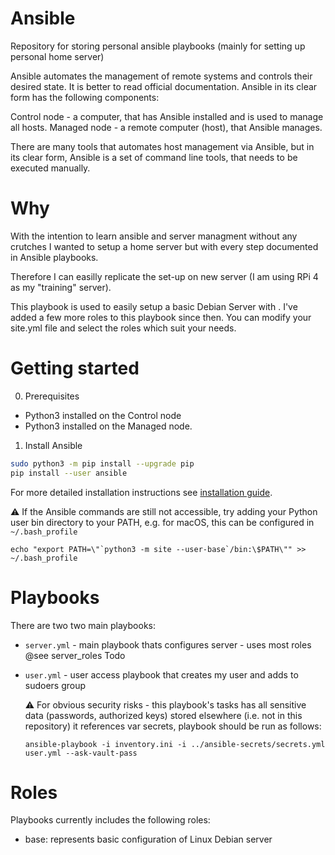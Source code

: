 # Ansible
Repository for storing personal ansible playbooks (mainly for setting up personal home server)

Ansible automates the management of remote systems and controls their desired state. It is better to read official documentation. Ansible in its clear form has the following components:

Control node - a computer, that has Ansible installed and is used to manage all hosts.
Managed node - a remote computer (host), that Ansible manages.

There are many tools that automates host management via Ansible, but in its clear form, Ansible is a set of command line tools, that needs to be executed manually.

# Why
With the intention to learn ansible and server managment without any crutches I wanted to setup a home server but with every step documented in Ansible playbooks. 

Therefore I can easilly replicate the set-up on new server (I am using RPi 4 as my "training" server).


This playbook is used to easily setup a basic Debian Server with . I've added a few more roles to this playbook since then. You can modify your site.yml file and select the roles which suit your needs.

# Getting started

0. Prerequisites

- Python3 installed on the Control node
- Python3 installed on the Managed node. 

1. Install Ansible
```BASH
sudo python3 -m pip install --upgrade pip
pip install --user ansible
```
For more detailed installation instructions see [installation guide](https://docs.ansible.com/ansible/latest/installation_guide/intro_installation.html#installation-guide).

:warning: If the Ansible commands are still not accessible, try adding your Python user bin directory to your PATH, e.g. for macOS, this can be configured in `~/.bash_profile`

```
echo "export PATH=\"`python3 -m site --user-base`/bin:\$PATH\"" >> ~/.bash_profile
```

# Playbooks
There are two two main playbooks:
- `server.yml` - main playbook thats configures server - uses most roles @see server_roles Todo
- `user.yml` - user access playbook that creates my user and adds to sudoers group
    
    :warning: For obvious security risks - this playbook's tasks has all sensitive data (passwords, authorized keys) stored elsewhere (i.e. not in this repository) it references var secrets, playbook should be run as follows:
    
    ```
    ansible-playbook -i inventory.ini -i ../ansible-secrets/secrets.yml user.yml --ask-vault-pass
    ``` 

# Roles
Playbooks currently includes the following roles:

- base: represents basic configuration of Linux Debian server